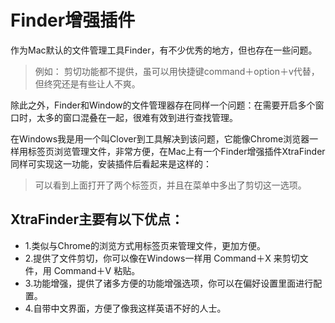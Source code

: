 # Finder增强插件

作为Mac默认的文件管理工具Finder，有不少优秀的地方，但也存在一些问题。
> 例如： 剪切功能都不提供，虽可以用快捷键command＋option＋v代替，但终究还是有些让人不爽。

除此之外，Finder和Window的文件管理器存在同样一个问题：在需要开启多个窗口时，太多的窗口混叠在一起，很难有效到进行查找管理。

在Windows我是用一个叫Clover到工具解决到该问题，它能像Chrome浏览器一样用标签页浏览管理文件，非常方便，在Mac上有一个Finder增强插件XtraFinder同样可实现这一功能，安装插件后看起来是这样的：


> 可以看到上面打开了两个标签页，并且在菜单中多出了剪切这一选项。

## XtraFinder主要有以下优点：

* 1.类似与Chrome的浏览方式用标签页来管理文件，更加方便。
* 2.提供了文件剪切，你可以像在Windows一样用 Command＋X 来剪切文件，用 Command＋V 粘贴。
* 3.功能增强，提供了诸多方便的功能增强选项，你可以在偏好设置里面进行配置。
* 4.自带中文界面，方便了像我这样英语不好的人士。



